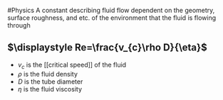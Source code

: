 #Physics 
A constant describing fluid flow dependent on the geometry, surface roughness, and etc. of the environment that the fluid is flowing through
## $\displaystyle Re=\frac{v_{c}\rho D}{\eta}$
* $\displaystyle v_{c}$ is the [[critical speed]] of the fluid
* $\displaystyle \rho$ is the fluid density
* $\displaystyle D$ is the tube diameter
* $\displaystyle \eta$ is the fluid viscosity